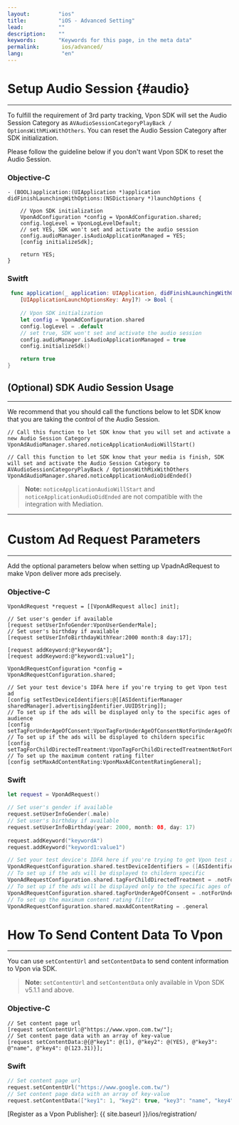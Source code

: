 ```yaml
---
layout:         "ios"
title:          "iOS - Advanced Setting"
lead:           ""
description:    ""
keywords:       "Keywords for this page, in the meta data"
permalink:       ios/advanced/
lang:            "en"
---
```



# Setup Audio Session {#audio}
---

To fulfill the requirement of 3rd party tracking, Vpon SDK will set the Audio Session Category as `AVAudioSessionCategoryPlayBack / OptionsWithMixWithOthers`. You can reset the Audio Session Category after SDK initialization.

Please follow the guideline below if you don't want Vpon SDK to reset the Audio Session.


### Objective-C

```objc
- (BOOL)application:(UIApplication *)application didFinishLaunchingWithOptions:(NSDictionary *)launchOptions {

    // Vpon SDK initialization
    VponAdConfiguration *config = VponAdConfiguration.shared;
    config.logLevel = VponLogLevelDefault;
    // set YES, SDK won't set and activate the audio session
    config.audioManager.isAudioApplicationManaged = YES;
    [config initializeSdk];

    return YES;
}
```

### Switft

```swift
 func application(_ application: UIApplication, didFinishLaunchingWithOptions launchOptions:      
    [UIApplicationLaunchOptionsKey: Any]?) -> Bool {
    
	// Vpon SDK initialization
	let config = VponAdConfiguration.shared
	config.logLevel = .default
	// set true, SDK won't set and activate the audio session
	config.audioManager.isAudioApplicationManaged = true
	config.initializeSdk()

    return true
}
```

## (Optional) SDK Audio Session Usage
---

We recommend that you should call the functions below to let SDK know that you are taking the control of the Audio Session. 

```objc
// Call this function to let SDK know that you will set and activate a new Audio Session Category
VponAdAudioManager.shared.noticeApplicationAudioWillStart()

// Call this function to let SDK know that your media is finish, SDK will set and activate the Audio Session Category to AVAudioSessionCategoryPlayBack / OptionsWithMixWithOthers
VponAdAudioManager.shared.noticeApplicationAudioDidEnded()
```

>**Note:** `noticeApplicationAudioWillStart` and `noticeApplicationAudioDidEnded` are not compatible with the integration with Mediation.


---
# Custom Ad Request Parameters
---
Add the optional parameters below when setting up VpadnAdRequest to make Vpon deliver more ads precisely.

### Objective-C

```objc
VponAdRequest *request = [[VponAdRequest alloc] init];

// Set user's gender if available
[request setUserInfoGender:VponUserGenderMale];
// Set user's birthday if available
[request setUserInfoBirthdayWithYear:2000 month:8 day:17];

[request addKeyword:@"keywordA"];
[request addKeyword:@"keyword1:value1"];

VponAdRequestConfiguration *config = VponAdRequestConfiguration.shared;

// Set your test device's IDFA here if you're trying to get Vpon test ad
[config setTestDeviceIdentifiers:@[[ASIdentifierManager sharedManager].advertisingIdentifier.UUIDString]];
// To set up if the ads will be displayed only to the specific ages of audience
[config setTagForUnderAgeOfConsent:VponTagForUnderAgeOfConsentNotForUnderAgeOfConsent];
// To set up if the ads will be displayed to childern specific
[config setTagForChildDirectedTreatment:VponTagForChildDirectedTreatmentNotForChildDirectedTreatment];
// To set up the maximum content rating filter
[config setMaxAdContentRating:VponMaxAdContentRatingGeneral];
```

### Swift

```swift
let request = VponAdRequest()

// Set user's gender if available
request.setUserInfoGender(.male)
// Set user's birthday if available
request.setUserInfoBirthday(year: 2000, month: 08, day: 17)
 
request.addKeyword("keywordA")
request.addKeyword("keyword1:value1")

// Set your test device's IDFA here if you're trying to get Vpon test ad
VponAdRequestConfiguration.shared.testDeviceIdentifiers = ([ASIdentifierManager.shared().advertisingIdentifier.uuidString])
// To set up if the ads will be displayed to childern specific
VponAdRequestConfiguration.shared.tagForChildDirectedTreatment = .notForChildDirectedTreatment // 是否專為兒童投放
// To set up if the ads will be displayed only to the specific ages of audience
VponAdRequestConfiguration.shared.tagForUnderAgeOfConsent = .notForUnderAgeOfConsent // 是否專為特定年齡投放
// To set up the maximum content rating filter
VponAdRequestConfiguration.shared.maxAdContentRating = .general
```


# How To Send Content Data To Vpon
---
You can use `setContentUrl` and `setContentData` to send content information to Vpon via SDK.

>**Note:** `setContentUrl` and `setContentData` only available in Vpon SDK v5.1.1 and above.


### Objective-C

```objc
// Set content page url
[request setContentUrl:@"https://www.vpon.com.tw/"];
// Set content page data with an array of key-value
[request setContentData:@{@"key1": @(1), @"key2": @(YES), @"key3": @"name", @"key4": @(123.31)}];
```

### Swift

```swift
// Set content page url
request.setContentUrl("https://www.google.com.tw/")
// Set content page data with an array of key-value
request.setContentData(["key1": 1, "key2": true, "key3": "name", "key4": 123.31]) 
```

<!-- >**Note:** Please refer to the reference below for the description of specific custom parameters -->

<!-- 需要以下參數的 defination -->
<!-- 
## MaxAdContentRating

|Constant|Description|
|:------|:---------|
|MAX_AD_CONTENT_RATING_G||
|MAX_AD_CONTENT_RATING_PG||
|MAX_AD_CONTENT_RATING_T||
|MAX_AD_CONTENT_RATING_MA||
|MAX_AD_CONTENT_RATING_UNSPECIFIED|Default value|

## TagForUnderAgeOfConsent

|Constant|Description|
|:------|:---------|
|TAG_FOR_UNDER_AGE_OF_CONSENT_TRUE||
|TAG_FOR_UNDER_AGE_OF_CONSENT_FALSE|
|TAG_FOR_UNDER_AGE_OF_CONSENT_UNSPECIFIED|Default value|

## TagForChildDirectedTreatment

|Constant|Description|
|:------|:---------|
|TAG_FOR_CHILD_DIRECTED_TREATMENT_TRUE||
|TAG_FOR_CHILD_DIRECTED_TREATMENT_FALSE||
|TAG_FOR_CHILD_DIRECTED_TREATMENT_UNSPECIFIED|Default value| -->

<!-- # Corona User
---
1. Please refer to [Vpon Web SDK Integration Guide]({{site.baseurl}}/web/) to prepare a HTML file with ad request
2. Load the HTML file in WebView, for example, webView:request("localfile.html", system.ResourceDirectory)

> **Note:** To know more about Corona, please refer to [Corona Document](http://docs.coronalabs.com/api/library/native/newWebView.html) -->

[Register as a Vpon Publisher]: {{ site.baseurl }}/ios/registration/
